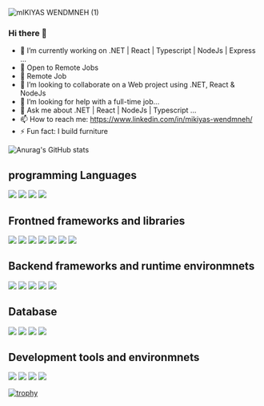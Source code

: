 ![mIKIYAS WENDMNEH (1)](https://github.com/MikiyasWT/MikiyasWT/assets/28855355/35459e53-4154-4034-b7ab-2693cd5401ba)

### Hi there 👋

- 🔭 I’m currently working on .NET | React | Typescript | NodeJs | Express ...
- 🌱 Open to Remote Jobs
- 💚 Remote Job
- 👯 I’m looking to collaborate on a Web project using .NET, React & NodeJs
- 🤔 I’m looking for help with a full-time job...
- 💬 Ask me about .NET | React | NodeJs | Typescript ...
- 📫 How to reach me: https://www.linkedin.com/in/mikiyas-wendmneh/
- ⚡ Fun fact: I build furniture


![Anurag's GitHub stats](https://github-readme-stats.vercel.app/api?username=MikiyasWT&show_icons=true&theme=radical&count_private=true)






 
<div class="flex flex-col flex-gap-[4px]">
 <div>
  <h2>programming Languages</h2>
   <p>
    <img src="https://img.shields.io/badge/Java-ED8B00?style=for-the-badge&logo=java&logoColor=white" />
    <img src="https://img.shields.io/badge/C%23-239120?style=for-the-badge&logo=c-sharp&logoColor=white" />
     <img src="https://img.shields.io/badge/JavaScript-323330?style=for-the-badge&logo=javascript&logoColor=F7DF1E" />
     <img src="https://img.shields.io/badge/Python-3776AB?style=for-the-badge&logo=python&logoColor=white" />
   </p>
 </div>

  <div>
   <h2>Frontned frameworks and libraries</h2>
   <p>
       <img src="https://img.shields.io/badge/React-20232A?style=for-the-badge&logo=react&logoColor=61DAFB" />
       <img src="https://img.shields.io/badge/next.js-000000?style=for-the-badge&logo=nextdotjs&logoColor=white" />
       <img src="https://img.shields.io/badge/Angular-DD0031?style=for-the-badge&logo=angular&logoColor=white" />
       <img src="https://img.shields.io/badge/TypeScript-007ACC?style=for-the-badge&logo=typescript&logoColor=white" />
      <img src="https://img.shields.io/badge/HTML5-E34F26?style=for-the-badge&logo=html5&logoColor=white" />
     <img src="https://img.shields.io/badge/CSS3-1572B6?style=for-the-badge&logo=css3&logoColor=white" />
     <img src="https://img.shields.io/badge/Tailwind_CSS-38B2AC?style=for-the-badge&logo=tailwind-css&logoColor=white" />
   </p>
 </div>

  <div>
   <h2>Backend frameworks and runtime environmnets</h2>
   <p>
     
  <img src="https://img.shields.io/badge/.NET-512BD4?style=for-the-badge&logo=dotnet&logoColor=white" />
  <img src="https://img.shields.io/badge/Node.js-339933?style=for-the-badge&logo=nodedotjs&logoColor=white" />
  <img src="https://img.shields.io/badge/TypeScript-007ACC?style=for-the-badge&logo=typescript&logoColor=white" />
  <img src="https://img.shields.io/badge/PHP-777BB4?style=for-the-badge&logo=php&logoColor=white" />
  <img src="https://img.shields.io/badge/json-5E5C5C?style=for-the-badge&logo=json&logoColor=white" />
   </p>
 </div>


   <div>
   <h2>Database</h2>
<p>
  
  <img src="https://img.shields.io/badge/PostgreSQL-316192?style=for-the-badge&logo=postgresql&logoColor=white" />
  <img src="https://img.shields.io/badge/MongoDB-4EA94B?style=for-the-badge&logo=mongodb&logoColor=white" />
  <img src="https://img.shields.io/badge/MySQL-00000F?style=for-the-badge&logo=mysql&logoColor=white" />
  <img src="https://img.shields.io/badge/SQLite-07405E?style=for-the-badge&logo=sqlite&logoColor=white" />
</p>
 </div>


 <div>
   <h2>Development tools and environmnets</h2>
<p>
  <img src="https://img.shields.io/badge/Visual_Studio_Code-0078D4?style=for-the-badge&logo=visual%20studio%20code&logoColor=white" />
  <img src="https://img.shields.io/badge/Visual_Studio-5C2D91?style=for-the-badge&logo=visual%20studio&logoColor=white" />
  <img src="https://img.shields.io/badge/Eclipse-2C2255?style=for-the-badge&logo=eclipse&logoColor=white" />
  <img src="https://img.shields.io/badge/sublime_text-%23575757.svg?&style=for-the-badge&logo=sublime-text&logoColor=important" />
</p>
 </div>

  
</div>


[![trophy](https://github-profile-trophy.vercel.app/?username=MikiyasWT&theme=onedark)](https://github.com/ryo-ma/github-profile-trophy)
  







